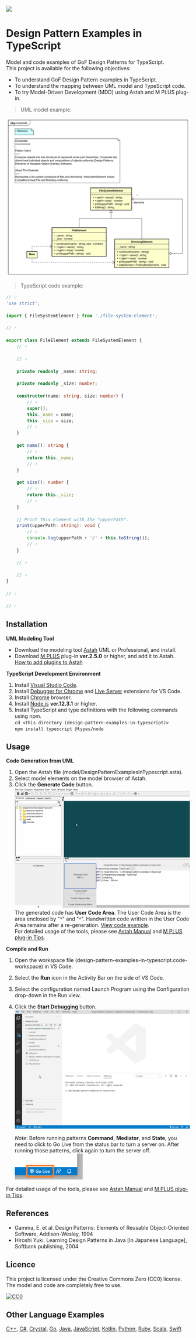 [<img src="./screenshots/DiagramMap.svg">](https://raw.githubusercontent.com/takaakit/design-pattern-examples-in-typescript/master/screenshots/DiagramMap.svg)

Design Pattern Examples in TypeScript
===

Model and code examples of GoF Design Patterns for TypeScript.  
This project is available for the following objectives:  

* To understand GoF Design Pattern examples in TypeScript.
* To understand the mapping between UML model and TypeScript code.
* To try Model-Driven Development (MDD) using Astah and M PLUS plug-in.

> UML model example:

![](screenshots/CompositePattern.svg "Composite Pattern")

<a id="code-example"></a>
> TypeScript code example:

```typescript
// ˅
'use strict';

import { FileSystemElement } from './file-system-element';

// ˄

export class FileElement extends FileSystemElement {
    // ˅
    
    // ˄

    private readonly _name: string;

    private readonly _size: number;

    constructor(name: string, size: number) {
        // ˅
        super();
        this._name = name;
        this._size = size;
        // ˄
    }

    get name(): string {
        // ˅
        return this._name;
        // ˄
    }

    get size(): number {
        // ˅
        return this._size;
        // ˄
    }

    // Print this element with the "upperPath".
    print(upperPath: string): void {
        // ˅
        console.log(upperPath + '/' + this.toString());
        // ˄
    }

    // ˅
    
    // ˄
}

// ˅

// ˄
```

Installation
------------
**UML Modeling Tool**
* Download the modeling tool [Astah](http://astah.net/download) UML or Professional, and install.  
* Download [M PLUS](https://sites.google.com/view/m-plus-plugin/download) plug-in **ver.2.5.0** or higher, and add it to Astah.  
  [How to add plugins to Astah](https://astahblog.com/2014/12/15/astah_plugins/)

**TypeScript Development Environment**
1. Install [Visual Studio Code](https://code.visualstudio.com/download).
2. Install [Debugger for Chrome](https://marketplace.visualstudio.com/items?itemName=msjsdiag.debugger-for-chrome) and [Live Server](https://marketplace.visualstudio.com/items?itemName=ritwickdey.LiveServer) extensions for VS Code.
3. Install [Chrome](https://www.google.com/intl/en/chrome/) browser.
4. Install [Node.js](https://nodejs.org/en/) **ver.12.3.1** or higher.
5. Install TypeScript and type definitions with the following commands using npm.  
`cd <this directory (design-pattern-examples-in-typescript)>`  
`npm install typescript @types/node`  

Usage
-----
**Code Generation from UML**
  1. Open the Astah file (model/DesignPatternExamplesInTypescript.asta).
  2. Select model elements on the model browser of Astah.
  3. Click the **Generate Code** button.  
  ![](screenshots/GenerateCode.gif "Generate Code")  
  The generated code has **User Code Area**. The User Code Area is the area enclosed by "˅" and "˄". Handwritten code written in the User Code Area remains after a re-generation. [View code example](#code-example).  
  For detailed usage of the tools, please see [Astah Manual](http://astah.net/manual) and [M PLUS plug-in Tips](https://sites.google.com/view/m-plus-plugin-tips).

**Compile and Run**
  1. Open the workspace file (design-pattern-examples-in-typescript.code-workspace) in VS Code.
  2. Select the **Run** icon in the Activity Bar on the side of VS Code.
  3. Select the configuration named Launch Program using the Configuration drop-down in the Run view.
  4. Click the **Start Debugging** button.  
     ![](screenshots/CompileAndRun.gif "Compile and Run")  

     *Note*: Before running patterns **Command**, **Mediator**, and **State**, you need to click to Go Live from the status bar to turn a server on. After running those patterns, click again to turn the server off.  
     ![](screenshots/GoLiveButton.png "Go Live button")

  For detailed usage of the tools, please see [Astah Manual](http://astah.net/manual) and [M PLUS plug-in Tips](https://sites.google.com/view/m-plus-plugin-tips).

References
----------
* Gamma, E. et al. Design Patterns: Elements of Reusable Object-Oriented Software, Addison-Wesley, 1994
* Hiroshi Yuki. Learning Design Patterns in Java [In Japanese Language], Softbank publishing, 2004

Licence
-------
This project is licensed under the Creative Commons Zero (CC0) license. The model and code are completely free to use.

[![CC0](http://i.creativecommons.org/p/zero/1.0/88x31.png "CC0")](http://creativecommons.org/publicdomain/zero/1.0/deed)

Other Language Examples
-----------------------
[C++](https://github.com/takaakit/design-pattern-examples-in-cpp), [C#](https://github.com/takaakit/design-pattern-examples-in-csharp), [Crystal](https://github.com/takaakit/design-pattern-examples-in-crystal), [Go](https://github.com/takaakit/design-pattern-examples-in-golang), [Java](https://github.com/takaakit/design-pattern-examples-in-java), [JavaScript](https://github.com/takaakit/design-pattern-examples-in-javascript), [Kotlin](https://github.com/takaakit/design-pattern-examples-in-kotlin), [Python](https://github.com/takaakit/design-pattern-examples-in-python), [Ruby](https://github.com/takaakit/design-pattern-examples-in-ruby), [Scala](https://github.com/takaakit/design-pattern-examples-in-scala), [Swift](https://github.com/takaakit/design-pattern-examples-in-swift)
